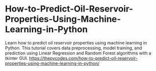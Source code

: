 # How-to-Predict-Oil-Reservoir-Properties-Using-Machine-Learning-in-Python
Learn how to predict oil reservoir properties using machine learning in Python. This tutorial covers data preprocessing, model training, and prediction using Linear Regression and Random Forest algorithms with a tkinter GUI.
https://thepycodes.com/how-to-predict-oil-reservoir-properties-using-machine-learning-in-python/
